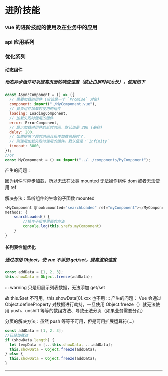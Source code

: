 # 进阶技能

### vue 的进阶技能的使用及在业务中的应用

### api 应用系列

### 优化系列

#### 动态组件

##### 动态异步组件可以提高页面的响应速度（防止白屏时间太长），使用如下

```javascript
const AsyncComponent = () => ({
  // 需要加载的组件 (应该是一个 `Promise` 对象)
  component: import("./MyComponent.vue"),
  // 异步组件加载时使用的组件
  loading: LoadingComponent,
  // 加载失败时使用的组件
  error: ErrorComponent,
  // 展示加载时组件的延时时间。默认值是 200 (毫秒)
  delay: 200,
  // 如果提供了超时时间且组件加载也超时了，
  // 则使用加载失败时使用的组件。默认值是：`Infinity`
  timeout: 3000,
});
//or
const MyComponent = () => import("../../components/MyComponent");
```

产生的问题：

因为组件时异步加载，所以无法在父类 mounted 无法操作组件 dom 或者无法使用 ref

解决办法：监听组件的生命钩子函数 mounted

```js
<MyComponent @hook:mounted="searchLoaded" ref="myComponent"></MyComponent>
methods: {
    searchLoaded() {
        //操作子组件里面的方法
        console.log(this.$refs.myComponent)
    }
}
```

#### 长列表性能优化

##### 通过冻结 Object，使 vue 不添加 get/set，提高渲染速度

```js
const addData = [1, 2, 3];
this.showData = Object.freeze(addData);
```

::: warning
只是用展示列表数据，无法添加 get/set

故 this.\$set 不可用，this.showData[0].xxx 也不用
:::
产生的问题：
Vue 会通过 Object.defineProperty 对数据进行劫持，一旦使用 Object.freeze（）就无法使用 push、unshift 等等的数组方法、导致无法分页（如果业务需要分页）

分页的解决方法：虽然 push 等等不可用，但是可用扩展运算符(...)

```js
const addData = [1, 2, 3];
//已经加载过
if (showData.length) {
  let tempData = [...this.showData, ...addData];
  this.showData = Object.freeze(addData);
} else {
  this.showData = Object.freeze(addData);
}
```

---
